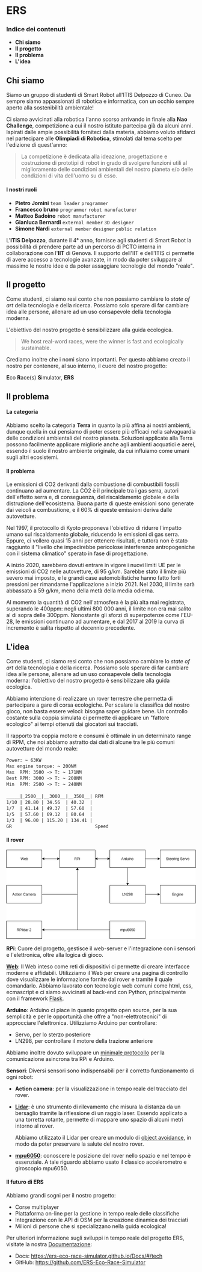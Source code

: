 # ERS

### Indice dei contenuti

+ **Chi siamo**
+ **Il progetto**
+ **Il problema**
+ **L'idea**



## Chi siamo

Siamo un gruppo di studenti di Smart Robot all'ITIS Delpozzo di Cuneo. Da sempre siamo appassionati di robotica e informatica, con un occhio sempre aperto alla sostenibilità ambientale! 

Ci siamo avvicinati alla robotica l'anno scorso arrivando in finale alla **Nao Challenge**, competizione a cui il nostro istituto partecipa già da alcuni anni. Ispirati dalle ampie possibilità forniteci dalla materia, abbiamo voluto sfidarci nel partecipare alle **Olimpiadi di Robotica**, stimolati dal tema scelto per l'edizione di quest'anno:

>  La competizione è dedicata alla ideazione, progettazione e costruzione di prototipi di robot in grado di svolgere funzioni utili al miglioramento delle condizioni ambientali del nostro pianeta e/o delle condizioni di vita dell'uomo su di esso.



#### I nostri ruoli

+ **Pietro Jomini**	`team leader` `programmer` 
+ **Francesco bruno**	`programmer` `robot manufacturer`
+ **Matteo Badoino**	`robot manufacturer` 
+ **Gianluca Bernardi**	 `external member` `3D designer`
+ **Simone Nardi**	`external member` `designer` `public relation`



L'**ITIS Delpozzo**, durante il 4° anno, fornisce agli studenti di Smart Robot la possibilità di prendere parte ad un percorso di PCTO interna in collaborazione con l'**IIT** di Genova. Il supporto dell'IIT e dell'ITIS ci permette di avere accesso a tecnologie avanzate, in modo da poter sviluppare al massimo le nostre idee e da poter assaggiare tecnologie del mondo "reale".



## Il progetto

Come studenti, ci siamo resi conto che non possiamo cambiare lo _state of art_ della tecnologia e della ricerca. Possiamo solo sperare di far cambiare idea alle persone, allenare ad un uso consapevole della tecnologia moderna.

L'obiettivo del nostro progetto è sensibilizzare alla guida ecologica.

> We host real-word races, were the winner is fast and ecologically sustainable.



Crediamo inoltre che i nomi siano importanti. Per questo abbiamo creato il nostro per contenere, al suo interno, il cuore del nostro progetto:

**E**co **R**ace(s) **S**imulator, **ERS**



## Il problema

#### La categoria

Abbiamo scelto la categoria **Terra** in quanto la più affina ai nostri ambienti, dunque quella in cui pensiamo di poter essere più efficaci nella salvaguardia delle condizioni ambientali del nostro pianeta. Soluzioni applicate alla Terra possono facilmente applicare migliorie anche agli ambienti acquatici e aerei, essendo il suolo il nostro ambiente originale, da cui influiamo come umani sugli altri ecosistemi.



#### Il problema

Le emissioni di CO2 derivanti dalla combustione di combustibili fossili continuano ad aumentare. La CO2 è il principale tra i gas serra, autori dell'effetto serra e, di conseguenza, del riscaldamento globale e della distruzione dell'ecosistema. Buona parte di queste emissioni sono generate dai veicoli a combustione, e il 60% di queste emissioni deriva dalle autovetture.

Nel 1997, il protocollo di Kyoto proponeva l'obiettivo di ridurre l'impatto umano sul riscaldamento globale, riducendo le emissioni di gas serra. Eppure, ci vollero quasi 15 anni per ottenere risultati, e tuttora non è stato raggiunto il "livello che impedirebbe pericolose interferenze antropogeniche con il sistema climatico" sperato in fase di progettazione.

A inizio 2020, sarebbero dovuti entrare in vigore i nuovi limiti UE per le emissioni di CO2 nelle autovetture, di 95 g/km. Sarebbe stato il limite più severo mai imposto, e le grandi case automobilistiche hanno fatto forti pressioni per rimandarne l'applicazione a inizio 2021. Nel 2030, il limite sarà abbassato a 59 g/km, meno della metà della media odierna.

Al momento la quantità di CO2 nell'atmosfera è la più alta mai registrata, superando le 400ppm: negli ultimi 800 000 anni, il limite non era mai salito al di sopra delle 300ppm. Nonostante gli sforzi di superpotenze come l'EU-28, le emissioni continuano ad aumentare, e dal 2017 al 2019 la curva di incremento è salita rispetto al decennio precedente.



## L'idea

Come studenti, ci siamo resi conto che non possiamo cambiare lo _state of art_ della tecnologia e della ricerca. Possiamo solo sperare di far cambiare idea alle persone, allenare ad un uso consapevole della tecnologia moderna: l'obiettivo del nostro progetto è sensibilizzare alla guida ecologica.

Abbiamo intenzione di realizzare un rover terrestre che permetta di partecipare a gare di corsa ecologiche. Per scalare la classifica del nostro gioco, non basta essere veloci: bisogna saper guidare bene. Un controllo costante sulla coppia simulata ci permette di applicare un "fattore ecologico" ai tempi ottenuti dai giocatori sui tracciati.

Il rapporto tra coppia motore e consumi è ottimale in un determinato range di RPM, che noi abbiamo astratto dai dati di alcune tra le più comuni autovetture del mondo reale:

```
Power: ~ 63KW
Max engine torque: ~ 200NM
Max  RPM: 3500 -> T: ~ 171NM
Best RPM: 3000 -> T: ~ 200NM
Min  RPM: 2500 -> T: ~ 240NM

_____|_2500__|__3000__|__3500__| RPM
1/10 | 28.80 | 34.56  | 40.32  |
1/7  | 41.14 | 49.37  | 57.60  |
1/5  | 57.60 | 69.12  | 80.64  |
1/3  | 96.00 | 115.20 | 134.41 |
GR                               Speed
```



#### Il rover

![](./imgs/rover.png)

**RPi**: Cuore del progetto, gestisce il web-server e l'integrazione con i sensori e l'elettronica, oltre alla logica di gioco.

[**Web**](https://ers-eco-race-simulator.github.io/Docs/#/web/web?id=web): Il Web inteso come reti di dispositivi ci permette di creare interfacce moderne e affidabili. Utilizziamo il Web per creare una pagina di controllo dove visualizzare le informazione fornite dal rover e tramite il quale comandarlo. Abbiamo lavorato con tecnologie web comuni come html, css, ecmascript e ci siamo avvicinati al back-end con Python, principalmente con il framework [Flask](https://www.palletsprojects.com/p/flask/).

**Arduino**: Arduino ci piace in quanto progetto open source, per la sua semplicità e per le opportunità che offre a "non-elettrotecnici" di approcciare l'elettronica. Utilizziamo Arduino per controllare:

+ Servo, per lo sterzo posteriore
+ LN298, per controllare il motore della trazione anteriore

Abbiamo inoltre dovuto sviluppare un [minimale protocollo](https://ers-eco-race-simulator.github.io/Docs/#/arduino/py2arduino) per la comunicazione asincrona tra RPi e Arduino.

**Sensori**: Diversi sensori sono indispensabili per il corretto funzionamento di ogni robot:

+ **Action camera**: per la visualizzazione in tempo reale del tracciato del rover.

+ [**Lidar**](https://ers-eco-race-simulator.github.io/Docs/#/lidar/lidar): è uno strumento di rilevamento che misura la distanza da un bersaglio tramite la riflessione di un raggio laser. Essendo applicato a una torretta rotante, permette di mappare uno spazio di alcuni metri intorno al rover.

  Abbiamo utilizzato il Lidar per creare un modulo di [object avoidance](https://ers-eco-race-simulator.github.io/Docs/#/lidar/objectdetection), in modo da poter preservare la salute del nostro rover.

+ [**mpu6050**](https://ers-eco-race-simulator.github.io/Docs/#/gyro): conoscere le posizione del rover nello spazio e nel tempo è essenziale. A tale riguardo abbiamo usato il classico accelerometro e giroscopio mpu6050.



#### Il futuro di ERS

Abbiamo grandi sogni per il nostro progetto:

+ Corse multiplayer
+ Piattaforma on-line per la gestione in tempo reale delle classifiche
+ Integrazione con le API di OSM per la creazione dinamica dei tracciati
+ Milioni di persone che si specializzano nella guida ecologica!



Per ulteriori informazione sugli sviluppi in tempo reale del progetto ERS, visitate la nostra [Documentazione](https://ers-eco-race-simulator.github.io/Docs/#/tech):

+ Docs: https://ers-eco-race-simulator.github.io/Docs/#/tech
+ GitHub: https://github.com/ERS-Eco-Race-Simulator





























